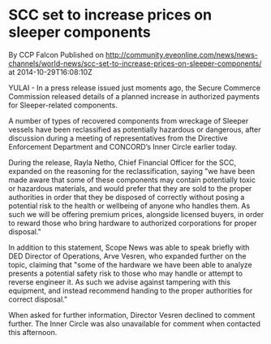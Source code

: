 # SCC set to increase prices on sleeper components
By CCP Falcon
Published on http://community.eveonline.com/news/news-channels/world-news/scc-set-to-increase-prices-on-sleeper-components/ at 2014-10-29T16:08:10Z

YULAI - In a press release issued just moments ago, the Secure Commerce Commission released details of a planned increase in authorized payments for Sleeper-related components.

A number of types of recovered components from wreckage of Sleeper vessels have been reclassified as potentially hazardous or dangerous, after discussion during a meeting of representatives from the Directive Enforcement Department and CONCORD’s Inner Circle earlier today.

During the release, Rayla Netho, Chief Financial Officer for the SCC, expanded on the reasoning for the reclassification, saying "we have been made aware that some of these components may contain potentially toxic or hazardous materials, and would prefer that they are sold to the proper authorities in order that they be disposed of correctly without posing a potential risk to the health or wellbeing of anyone who handles them. As such we will be offering premium prices, alongside licensed buyers, in order to reward those who bring hardware to authorized corporations for proper disposal."

In addition to this statement, Scope News was able to speak briefly with DED Director of Operations, Arve Vesren, who expanded further on the topic, claiming that "some of the hardware we have been able to analyze presents a potential safety risk to those who may handle or attempt to reverse engineer it. As such we advise against tampering with this equipment, and instead recommend handing to the proper authorities for correct disposal."

When asked for further information, Director Vesren declined to comment further. The Inner Circle was also unavailable for comment when contacted this afternoon.

